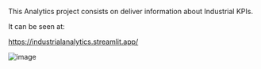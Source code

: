 This Analytics project consists on deliver information about Industrial KPIs.

It can be seen at: 

https://industrialanalytics.streamlit.app/

![image](https://github.com/user-attachments/assets/25e17ddb-dca7-4f4d-ad03-160be01a8e61)
